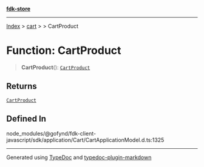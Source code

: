 [**fdk-store**](../../../README.md)
***

[Index](../../../API.md) > [cart](../../README.md) > [<internal>](../README.md) > CartProduct

# Function: CartProduct

> **CartProduct**(): [`CartProduct`](../type-aliases/type-alias.CartProduct.md)

## Returns

[`CartProduct`](../type-aliases/type-alias.CartProduct.md)

## Defined In

node\_modules/@gofynd/fdk-client-javascript/sdk/application/Cart/CartApplicationModel.d.ts:1325

***
Generated using [TypeDoc](https://typedoc.org/) and [typedoc-plugin-markdown](https://www.npmjs.com/package/typedoc-plugin-markdown)
